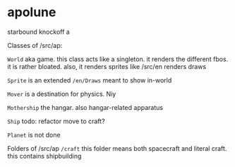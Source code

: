 # apolune
starbound knockoff
a

Classes of /src/ap:

`World` aka game. this class acts like a singleton. it renders the different fbos. it is rather bloated. also, it renders sprites like /src/en renders draws

`Sprite` is an extended `/en/Draws` meant to show in-world

`Mover` is a destination for physics. Niy

`Mothership` the hangar. also hangar-related apparatus

`Ship` todo: refactor move to craft?

`Planet` is not done

Folders of /src/ap
`/craft` this folder means both spacecraft and literal craft. this contains shipbuilding